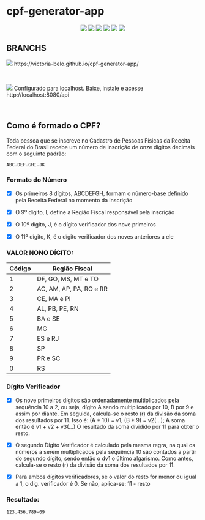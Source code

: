 # cpf-generator-app

<p align="center">
  <img src="https://img.shields.io/badge/Node.js-%238A4182?style=for-the-badge&logo=node.js&logoColor=white" />  
  <img src = "https://img.shields.io/badge/javascript-%23323330.svg?style=for-the-badge&logo=javascript&logoColor=%23F7DF1E"/>
  <img src="https://img.shields.io/badge/html5-%23E34F26.svg?style=for-the-badge&logo=html5&logoColor=white" />
  <img src="https://img.shields.io/badge/css-%231572B6.svg?style=for-the-badge&logo=css3&logoColor=white" />
  <img src="https://img.shields.io/badge/CONCLUÍDO-green?logo=github&label=STATUS" />
   <img src="https://img.shields.io/badge/ON-green?logo=github&label=GITPAGE" />
</p>

## BRANCHS
<p><img src="https://img.shields.io/badge/MAIN-8A2BE2?logo=git&label=BRANCH&labelColor=white"/> https://victoria-belo.github.io/cpf-generator-app/</p>
<br>
<p><img src="https://img.shields.io/badge/DEV-8A2BE2?logo=git&label=BRANCH&labelColor=white" /> Configurado para localhost. Baixe, instale e acesse http://localhost:8080/api </p>
<br>

## Como é formado o CPF?

Toda pessoa que se inscreve no Cadastro de Pessoas Físicas da Receita Federal do Brasil recebe um número de inscrição de onze dígitos decimais com o seguinte padrão: 

```plaintext
ABC.DEF.GHI-JK
```

### Formato do Número

- [x] Os primeiros 8 dígitos, ABCDEFGH, formam o número-base definido pela Receita Federal no momento da inscrição
- [x] O 9º dígito, I, define a Região Fiscal responsável pela inscrição
- [x] O 10º dígito, J, é o dígito verificador dos nove primeiros
- [x] O 11º dígito, K, é o dígito verificador dos noves anteriores a ele 


### VALOR NONO DÍGITO:

| Código | Região Fiscal                |
|--------|-----------------------------|
| 1      | DF, GO, MS, MT e TO          |
| 2      | AC, AM, AP, PA, RO e RR      |
| 3      | CE, MA e PI                  |
| 4      | AL, PB, PE, RN               |
| 5      | BA e SE                      |
| 6      | MG                            |
| 7      | ES e RJ                      |
| 8      | SP                            |
| 9      | PR e SC                      |
| 0      | RS                            |


### Dígito Verificador

- [x] Os nove primeiros dígitos são ordenadamente multiplicados pela sequência 10 a 2, ou seja, dígito A sendo multiplicado por 10, B por 9 e assim por diante. Em seguida, calcula-se o resto (r) da divisão da soma dos resultados por 11. Isso é:
      (A * 10) = v1, (B * 9) = v2(...); A soma então é v1 + v2 + v3(...)
      O resultado da soma dividido por 11 para obter o resto.

- [x]  O segundo Dígito Verificador é calculado pela mesma regra, na qual os números a serem multiplicados pela sequência 10 são contados a partir do segundo dígito, sendo então o dv1 o último algarismo.  Como antes, calcula-se o resto (r) da divisão da soma dos resultados por 11.

- [x] Para ambos dígitos verificadores, se o valor do resto for menor ou igual a 1, o dig. verificador é 0. Se não, aplica-se: 11 - resto 


### Resultado:
```plaintext
123.456.789-09
```

